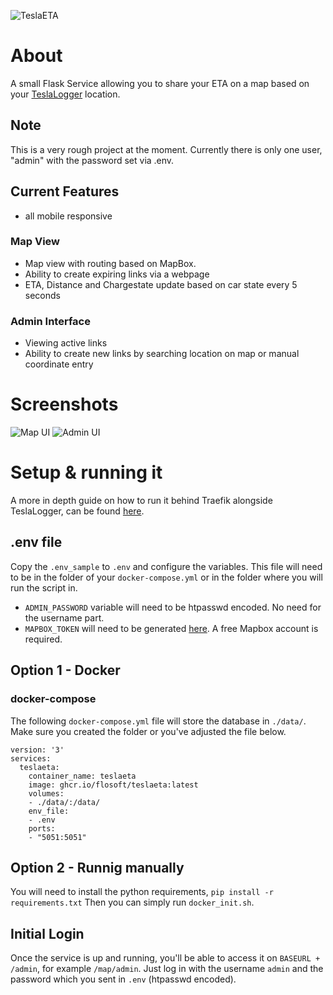 ![TeslaETA](https://github.com/flosoft/TeslaETA/blob/master/docs/teslaeta-header.png?raw=true)
# About
A small Flask Service allowing you to share your ETA on a map based on your [TeslaLogger](https://github.com/bassmaster187/TeslaLogger/) location.

## Note

This is a very rough project at the moment. Currently there is only one user, "admin" with the password set via .env.

## Current Features
- all mobile responsive

### Map View
- Map view with routing based on MapBox.
- Ability to create expiring links via a webpage
- ETA, Distance and Chargestate update based on car state every 5 seconds

### Admin Interface
- Viewing active links
- Ability to create new links by searching location on map or manual coordinate entry

# Screenshots
![Map UI](https://github.com/flosoft/TeslaETA/blob/master/docs/ui-map.png?raw=true)
![Admin UI](https://github.com/flosoft/TeslaETA/blob/master/docs/ui-admin.png?raw=true)


# Setup & running it
A more in depth guide on how to run it behind Traefik alongside TeslaLogger, can be found [here](https://florianjensen.com/2022/08/20/sharing-your-eta-with-teslaeta/).

## .env file
Copy the `.env_sample` to `.env` and configure the variables. This file will need to be in the folder of your `docker-compose.yml` or in the folder where you will run the script in.
- `ADMIN_PASSWORD` variable will need to be htpasswd encoded. No need for the username part.
- `MAPBOX_TOKEN` will need to be generated [here](https://account.mapbox.com/access-tokens/). A free Mapbox account is required.

## Option 1 - Docker
### docker-compose
The following `docker-compose.yml` file will store the database in `./data/`. Make sure you created the folder or you've adjusted the file below.
```
version: '3'
services:
  teslaeta:
    container_name: teslaeta
    image: ghcr.io/flosoft/teslaeta:latest
    volumes:
    - ./data/:/data/
    env_file:
    - .env
    ports:
    - "5051:5051"
```

## Option 2 - Runnig manually
You will need to install the python requirements, `pip install -r requirements.txt`
Then you can simply run `docker_init.sh`.

## Initial Login
Once the service is up and running, you'll be able to access it on `BASEURL + /admin`, for example `/map/admin`. Just log in with the username `admin` and the password which you sent in `.env` (htpasswd encoded).